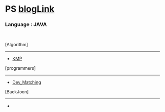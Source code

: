 # PS [blogLink](https://velog.io/@admin1194)
### Language : JAVA
<br>

[Algorithm]

---
- [KMP](src/main/java/Basic/KMP/_KMP.md)


[programmers]

---
- [Dev_Matching](src/main/java/ProgrammersKit/Dev_Matching/Dev_Matching.md)


[BaekJoon]

----
-



